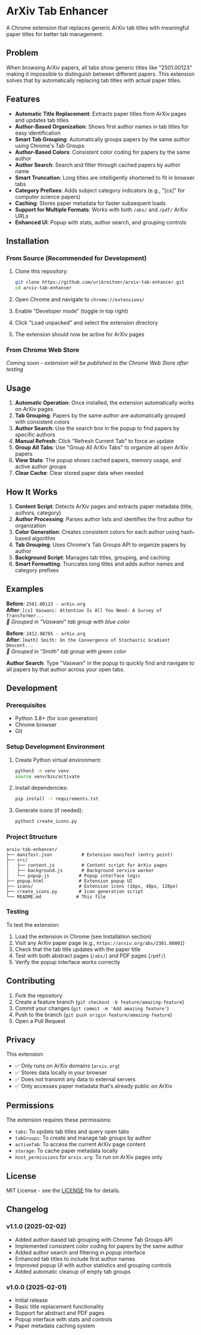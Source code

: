 # ArXiv Tab Enhancer

A Chrome extension that replaces generic ArXiv tab titles with meaningful paper titles for better tab management.

## Problem

When browsing ArXiv papers, all tabs show generic titles like "2501.00123" making it impossible to distinguish between different papers. This extension solves that by automatically replacing tab titles with actual paper titles.

## Features

- **Automatic Title Replacement**: Extracts paper titles from ArXiv pages and updates tab titles
- **Author-Based Organization**: Shows first author names in tab titles for easy identification
- **Smart Tab Grouping**: Automatically groups papers by the same author using Chrome's Tab Groups
- **Author-Based Colors**: Consistent color coding for papers by the same author
- **Author Search**: Search and filter through cached papers by author name
- **Smart Truncation**: Long titles are intelligently shortened to fit in browser tabs  
- **Category Prefixes**: Adds subject category indicators (e.g., "[cs]" for computer science papers)
- **Caching**: Stores paper metadata for faster subsequent loads
- **Support for Multiple Formats**: Works with both `/abs/` and `/pdf/` ArXiv URLs
- **Enhanced UI**: Popup with stats, author search, and grouping controls

## Installation

### From Source (Recommended for Development)

1. Clone this repository:
   ```bash
   git clone https://github.com/urikreitner/arxiv-tab-enhancer.git
   cd arxiv-tab-enhancer
   ```

2. Open Chrome and navigate to `chrome://extensions/`

3. Enable "Developer mode" (toggle in top right)

4. Click "Load unpacked" and select the extension directory

5. The extension should now be active for ArXiv pages

### From Chrome Web Store

*Coming soon - extension will be published to the Chrome Web Store after testing*

## Usage

1. **Automatic Operation**: Once installed, the extension automatically works on ArXiv pages
2. **Tab Grouping**: Papers by the same author are automatically grouped with consistent colors
3. **Author Search**: Use the search box in the popup to find papers by specific authors
4. **Manual Refresh**: Click "Refresh Current Tab" to force an update
5. **Group All Tabs**: Use "Group All ArXiv Tabs" to organize all open ArXiv papers
6. **View Stats**: The popup shows cached papers, memory usage, and active author groups
7. **Clear Cache**: Clear stored paper data when needed

## How It Works

1. **Content Script**: Detects ArXiv pages and extracts paper metadata (title, authors, category)
2. **Author Processing**: Parses author lists and identifies the first author for organization
3. **Color Generation**: Creates consistent colors for each author using hash-based algorithm
4. **Tab Grouping**: Uses Chrome's Tab Groups API to organize papers by author
5. **Background Script**: Manages tab titles, grouping, and caching
6. **Smart Formatting**: Truncates long titles and adds author names and category prefixes

## Examples

**Before**: `2501.00123 - arXiv.org`  
**After**: `[cs] Vaswani: Attention Is All You Need: A Survey of Transformer...`  
*📁 Grouped in "Vaswani" tab group with blue color*

**Before**: `2412.98765 - arXiv.org`  
**After**: `[math] Smith: On the Convergence of Stochastic Gradient Descent...`  
*📁 Grouped in "Smith" tab group with green color*

**Author Search**: Type "Vaswani" in the popup to quickly find and navigate to all papers by that author across your open tabs.

## Development

### Prerequisites

- Python 3.8+ (for icon generation)
- Chrome browser
- Git

### Setup Development Environment

1. Create Python virtual environment:
   ```bash
   python3 -m venv venv
   source venv/bin/activate
   ```

2. Install dependencies:
   ```bash
   pip install -r requirements.txt
   ```

3. Generate icons (if needed):
   ```bash
   python3 create_icons.py
   ```

### Project Structure

```
arxiv-tab-enhancer/
├── manifest.json           # Extension manifest (entry point)
├── src/
│   ├── content.js          # Content script for ArXiv pages
│   ├── background.js       # Background service worker
│   └── popup.js           # Popup interface logic
├── popup.html             # Extension popup UI
├── icons/                 # Extension icons (16px, 48px, 128px)
├── create_icons.py        # Icon generation script
└── README.md             # This file
```

### Testing

To test the extension:

1. Load the extension in Chrome (see Installation section)
2. Visit any ArXiv paper page (e.g., `https://arxiv.org/abs/2301.00001`)
3. Check that the tab title updates with the paper title
4. Test with both abstract pages (`/abs/`) and PDF pages (`/pdf/`)
5. Verify the popup interface works correctly

## Contributing

1. Fork the repository
2. Create a feature branch (`git checkout -b feature/amazing-feature`)
3. Commit your changes (`git commit -m 'Add amazing feature'`)
4. Push to the branch (`git push origin feature/amazing-feature`)
5. Open a Pull Request

## Privacy

This extension:
- ✅ Only runs on ArXiv domains (`arxiv.org`)
- ✅ Stores data locally in your browser
- ✅ Does not transmit any data to external servers
- ✅ Only accesses paper metadata that's already public on ArXiv

## Permissions

The extension requires these permissions:
- `tabs`: To update tab titles and query open tabs
- `tabGroups`: To create and manage tab groups by author
- `activeTab`: To access the current ArXiv page content
- `storage`: To cache paper metadata locally
- `host_permissions` for `arxiv.org`: To run on ArXiv pages only

## License

MIT License - see the [LICENSE](LICENSE) file for details.

## Changelog

### v1.1.0 (2025-02-02)
- Added author-based tab grouping with Chrome Tab Groups API
- Implemented consistent color coding for papers by the same author
- Added author search and filtering in popup interface
- Enhanced tab titles to include first author names
- Improved popup UI with author statistics and grouping controls
- Added automatic cleanup of empty tab groups

### v1.0.0 (2025-02-01)
- Initial release
- Basic title replacement functionality
- Support for abstract and PDF pages
- Popup interface with stats and controls
- Paper metadata caching system